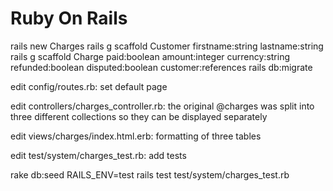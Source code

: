 # Ruby On Rails

rails new Charges
rails g scaffold Customer firstname:string lastname:string
rails g scaffold Charge paid:boolean amount:integer currency:string refunded:boolean disputed:boolean customer:references
rails db:migrate

edit config/routes.rb: set default page

edit controllers/charges_controller.rb: the original @charges was split into three different collections so they can be displayed separately

edit views/charges/index.html.erb: formatting of three tables

edit test/system/charges_test.rb: add tests

rake db:seed RAILS_ENV=test
rails test test/system/charges_test.rb

